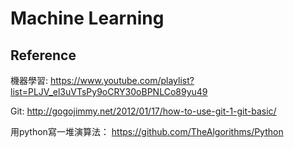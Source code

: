 # Machine Learning


## Reference
機器學習: https://www.youtube.com/playlist?list=PLJV_el3uVTsPy9oCRY30oBPNLCo89yu49

Git: http://gogojimmy.net/2012/01/17/how-to-use-git-1-git-basic/

用python寫一堆演算法： https://github.com/TheAlgorithms/Python
